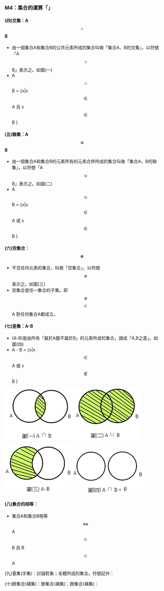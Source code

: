 ### M4：集合的運算「」

#### \(四\)交集：A $$\cap$$ B

* 由一個集合A和集合B的公共元素所成的集合叫做「集合A、B的交集」，以符號「A $$\cap$$ B」表示之。如圖\(一\)
* A $$\cap$$ B = {x\|x $$\in $$ A 且 x $$\in $$ B }

#### \(五\)聯集：A $$\cup$$ B

* 由一個集合A和集合B的元素所有的元素合併所成的集合叫做「集合A、B的聯集」，以符號「A $$\cup$$ B」表示之。如圖\(二\)
* A $$\cup$$ B = {x\|x $$\in $$ A 或 x $$\in $$ B }

#### \(六\)空集合：$$\emptyset $$

* 不含任何元素的集合，叫做「空集合」，以符號 $$\emptyset $$ 表示之。如圖\(三\)
* 空集合是任一集合的子集。即  $$\emptyset $$  $$\subset$$ A 對任何集合A都成立。

#### \(七\)差集：A-B

* \(A-B\)是由所有「屬於A膽不屬於B」的元素所成的集合，讀成「A,B之差」。如圖\(四\)
* A - B = {x\|x $$\in $$ A 或 x $$\notin $$ B }

![](/assets/intersection2.png)![](/assets/union2.png)

![](/assets/a-b2.png)               ![](/assets/empty2.png)

#### \(八\)集合的相等：

* 集合A和集合B相等 $$\iff $$A $$\subset$$  B  且  B $$\subset$$  A  

\(九\)基集\(宇集\)：討論對象；全體所成的集合。符號記作：

\(十\)餘集合\(補集\)：餘集合\(補集\)：餘集合\(補集\)：



